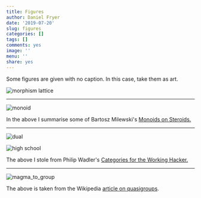 ```yaml
---
title: Figures
author: Daniel Fryer
date: '2019-07-20'
slug: figures
categories: []
tags: []
comments: yes
image: ''
menu: ''
share: yes
---
```


Some figures are given with no caption. In this case, take them as art.

![morphism lattice](/img/morphism_lattice.png)

---

![monoid](/img/monoid.png)

In the above I summarise some of Bartosz Milewski's [Monoids on Steroids.](https://bartoszmilewski.com/2017/02/09/monoids-on-steroids/)

---

![dual](/img/duals.png)

![high school](/img/high_school.png)

The above I stole from Philip Wadler's [Categories for the Working Hacker.](https://www.youtube.com/watch?v=gui_SE8rJUM)


---


![magma_to_group](/img/magma_to_group.png)

The above is taken from the Wikipedia [article on quasigroups](https://en.wikipedia.org/wiki/Quasigroup#Loops).




